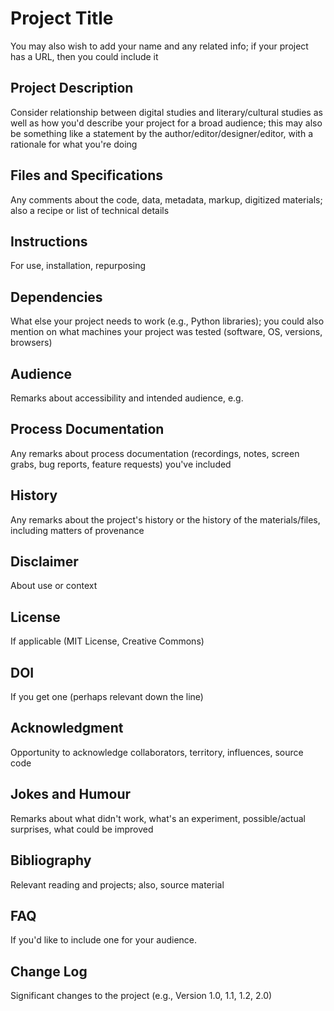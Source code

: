# Project Title 

You may also wish to add your name and any related info; if your project has a URL, then you could include it 

## Project Description 

Consider relationship between digital studies and literary/cultural studies as well as how you'd describe your project for a broad audience; this may also be something like a statement by the author/editor/designer/editor, with a rationale for what you're doing 

## Files and Specifications 

Any comments about the code, data, metadata, markup, digitized materials; also a recipe or list of technical details 

## Instructions 

For use, installation, repurposing 

## Dependencies 

What else your project needs to work (e.g., Python libraries); you could also mention on what machines your project was tested (software, OS, versions, browsers) 

## Audience 

Remarks about accessibility and intended audience, e.g. 

## Process Documentation 

Any remarks about process documentation (recordings, notes, screen grabs, bug reports, feature requests) you've included 

## History 

Any remarks about the project's history or the history of the materials/files, including matters of provenance 

## Disclaimer

About use or context 

## License 

If applicable (MIT License, Creative Commons) 

## DOI 

If you get one (perhaps relevant down the line) 

## Acknowledgment

Opportunity to acknowledge collaborators, territory, influences, source code  

## Jokes and Humour 

Remarks about what didn't work, what's an experiment, possible/actual surprises, what could be improved

## Bibliography 

Relevant reading and projects; also, source material

## FAQ

If you'd like to include one for your audience. 

## Change Log 

Significant changes to the project (e.g., Version 1.0, 1.1, 1.2, 2.0) 
